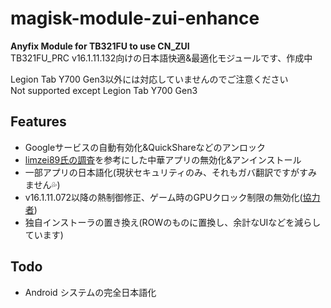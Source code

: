 # magisk-module-zui-enhance
**Anyfix Module for TB321FU to use CN_ZUI**<br>
TB321FU_PRC v16.1.11.132向けの日本語快適&最適化モジュールです、作成中<br>

Legion Tab Y700 Gen3以外には対応していませんのでご注意ください<br>
Not supported except Legion Tab Y700 Gen3<br> 

## Features
- Googleサービスの自動有効化&QuickShareなどのアンロック
- [limzei89氏の調査](https://note.com/limzei89/n/n2a6ddb4455d5)を参考にした中華アプリの無効化&アンインストール
- 一部アプリの日本語化(現状セキュリティのみ、それもガバ翻訳ですがすみません💦)
- v16.1.11.072以降の熱制御修正、ゲーム時のGPUクロック制限の無効化([協力者](https://t.me/Rakkashin))
- 独自インストーラの置き換え(ROWのものに置換し、余計なUIなどを減らしています)

## Todo
- Android システムの完全日本語化

